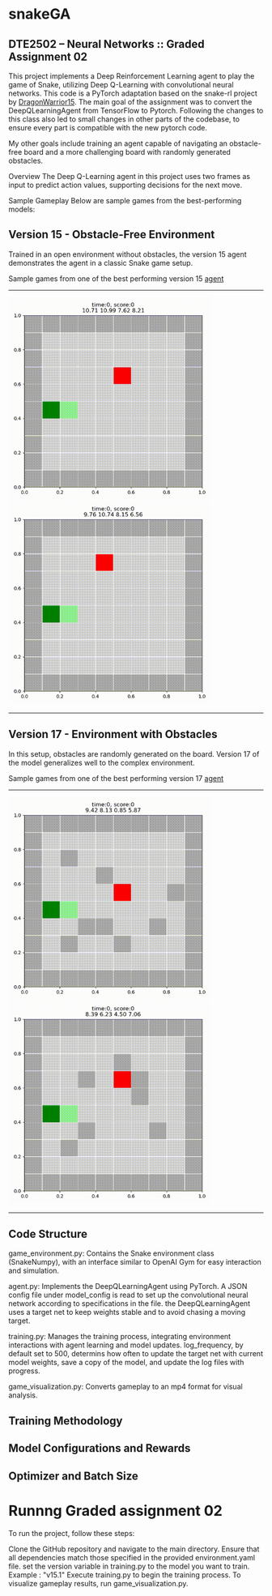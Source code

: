 # snakeGA

## DTE2502 – Neural Networks :: Graded Assignment 02


This project implements a Deep Reinforcement Learning agent to play the game of Snake, utilizing Deep Q-Learning with convolutional neural networks. This code is a PyTorch adaptation based on the snake-rl project by [DragonWarrior15](https://github.com/DragonWarrior15/snake-rl). 
The main goal of the assignment was to convert the DeepQLearningAgent from TensorFlow to Pytorch. 
Following the changes to this class also led to small changes in other parts of the codebase, to ensure every part is compatible with the new pytorch code.

My other goals include training an agent capable of navigating an obstacle-free board and a more challenging board with randomly generated obstacles.

Overview
The Deep Q-Learning agent in this project uses two frames as input to predict action values, supporting decisions for the next move.

Sample Gameplay
Below are sample games from the best-performing models:

## Version 15 - Obstacle-Free Environment
Trained in an open environment without obstacles, the version 15 agent demonstrates the agent in a classic Snake game setup.

Sample games from one of the best performing version 15 [agent](..\models\v15.1\model_193500.pth)<br>  

***
<img width="400" height="400" src="https://github.com/jel048/snakeGA/blob/master/images/v15.1.2.gif" alt="model v15.1 agent, gif #2" ><img width="400" height="400" src="https://github.com/jel048/snakeGA/blob/master/images/v15.1.3.gif" alt="model v15.1 agent, gif 3" >
***

## Version 17 - Environment with Obstacles
In this setup, obstacles are randomly generated on the board. Version 17 of the model generalizes well to the complex environment.

Sample games from one of the best performing version 17 [agent](..\models\v17.1\model_193000.pth)<br>  
***
<img width="400" height="400" src="https://github.com/jel048/snakeGA/blob/master/images/v17.1.3.gif" alt="model v17.1 agent, gif #3" ><img width="400" height="400" src="https://github.com/jel048/snakeGA/blob/master/images/v17.1.2.gif" alt="model v17.1 agent, gif 2" >
***



## Code Structure
game_environment.py: Contains the Snake environment class (SnakeNumpy), with an interface similar to OpenAI Gym for easy interaction and simulation.  

agent.py: Implements the DeepQLearningAgent using PyTorch. A JSON config file under model_config is read to set up the convolutional neural network according to specifications in the file.
the DeepQLearningAgent uses a target net to keep weights stable and to avoid chasing a moving target. 


training.py: Manages the training process, integrating environment interactions with agent learning and model updates.
log_frequency, by default set to 500, determins how often to update the target net with current model weights, save a copy of the model, and update the log files with progress.

game_visualization.py: Converts gameplay to an mp4 format for visual analysis.


## Training Methodology

## Model Configurations and Rewards

## Optimizer and Batch Size

# Runnng Graded assignment 02

To run the project, follow these steps:

Clone the GitHub repository and navigate to the main directory.
Ensure that all dependencies match those specified in the provided environment.yaml file.
set the version variable in training.py to the model you want to train. Example : "v15.1"
Execute training.py to begin the training process.
To visualize gameplay results, run game_visualization.py.